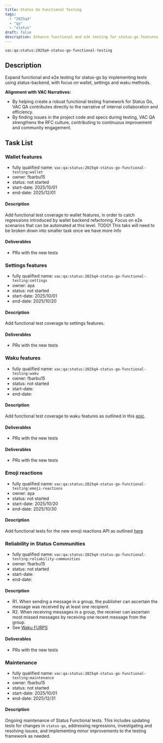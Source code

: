 ```yaml
---
title: Status Go Functional Testing
tags:
  - "2025q4"
  - "qa"
  - "status"  
draft: false  
description: Enhance functional and e2e testing for status-go features by implementing tests using status-backend.
---
```


`vac:qa:status:2025q4-status-go-functional-testing`

## Description
Expand functional and e2e testing for status-go by implementing tests using status-backend,
with focus on wallet, settings and waku methods.

**Alignment with VAC Narratives:**
* By helping create a robust functional testing framework for Status Go,
  VAC QA contributes directly to the narrative of internal collaboration and efficiency.
* By finding issues in the project code and specs during testing,
  VAC QA strengthens the RFC culture, contributing to continuous improvement and community engagement.

## Task List

### Wallet features

* fully qualified name: `vac:qa:status:2025q4-status-go-functional-testing:wallet`
* owner: fbarbu15
* status: not started
* start-date: 2025/10/01
* end-date: 2025/12/01

#### Description
Add functional test coverage to wallet features,
in order to catch regressions introduced by wallet backend refactoring.
Focus on e2e scenarios that can be automated at this level.
TODO! This taks will need to be broken down into smaller task once we have more info

#### Deliverables
* PRs with the new tests

### Settings features

* fully qualified name: `vac:qa:status:2025q4-status-go-functional-testing:settings`
* owner: aya
* status: not started
* start-date: 2025/10/01
* end-date: 2025/10/20

#### Description
Add functional test coverage to settings features.

#### Deliverables
* PRs with the new tests

### Waku features

* fully qualified name: `vac:qa:status:2025q4-status-go-functional-testing:waku`
* owner: fbarbu15
* status: not started
* start-date: 
* end-date: 

#### Description
Add functional test coverage to waku features
as outlined in this [epic](https://github.com/status-im/status-go/issues/6064). 

#### Deliverables
* PRs with the new tests

#### Deliverables
* PRs with the new tests

### Emoji reactions

* fully qualified name: `vac:qa:status:2025q4-status-go-functional-testing:emoji-reactions`
* owner: aya
* status: not started
* start-date: 2025/10/20
* end-date: 2025/10/30

#### Description
Add functional tests for the new emoji reactions API 
as outlined [here](https://github.com/status-im/status-desktop/issues/18822)

### Reliability in Status Communities

* fully qualified name: `vac:qa:status:2025q4-status-go-functional-testing:reliability-communities`
* owner: fbarbu15
* status: not started
* start-date: 
* end-date: 

#### Description
- R1. When sending a message in a group, the publisher can ascertain the message was received by at least one recipient.
- R2. When receiving messages in a group, the receiver can ascertain most missed messages by receiving one recent message from the group.
- See [Waku FURPS](https://github.com/waku-org/pm/blob/2025H2/draft-roadmap/introduce_e2e_reliability_in_status.md?plain=1#L40)

#### Deliverables
* PRs with the new tests

### Maintenance

* fully qualified name: `vac:qa:status:2025q4-status-go-functional-testing:maintenance`
* owner: fbarbu15
* status: not started
* start-date: 2025/10/01
* end-date: 2025/12/31

#### Description
Ongoing maintenance of Status Functional tests. 
This includes updating tests for changes in `status-go`, addressing regressions, 
investigating and resolving issues, and implementing minor improvements to the testing framework as needed.
